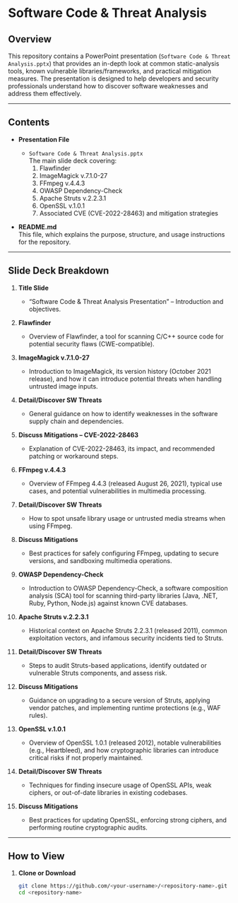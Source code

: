 # Software Code & Threat Analysis

## Overview
This repository contains a PowerPoint presentation (`Software Code & Threat Analysis.pptx`) that provides an in-depth look at common static-analysis tools, known vulnerable libraries/frameworks, and practical mitigation measures. The presentation is designed to help developers and security professionals understand how to discover software weaknesses and address them effectively.

---

## Contents
- **Presentation File**
  - `Software Code & Threat Analysis.pptx`  
    The main slide deck covering:
    1. Flawfinder  
    2. ImageMagick v.7.1.0-27  
    3. FFmpeg v.4.4.3  
    4. OWASP Dependency-Check  
    5. Apache Struts v.2.2.3.1  
    6. OpenSSL v.1.0.1  
    7. Associated CVE (CVE-2022-28463) and mitigation strategies  

- **README.md**  
  This file, which explains the purpose, structure, and usage instructions for the repository.

---

## Slide Deck Breakdown
1. **Title Slide**  
   - “Software Code & Threat Analysis Presentation” – Introduction and objectives.

2. **Flawfinder**  
   - Overview of Flawfinder, a tool for scanning C/C++ source code for potential security flaws (CWE-compatible).

3. **ImageMagick v.7.1.0-27**  
   - Introduction to ImageMagick, its version history (October 2021 release), and how it can introduce potential threats when handling untrusted image inputs.

4. **Detail/Discover SW Threats**  
   - General guidance on how to identify weaknesses in the software supply chain and dependencies.

5. **Discuss Mitigations – CVE-2022-28463**  
   - Explanation of CVE-2022-28463, its impact, and recommended patching or workaround steps.

6. **FFmpeg v.4.4.3**  
   - Overview of FFmpeg 4.4.3 (released August 26, 2021), typical use cases, and potential vulnerabilities in multimedia processing.

7. **Detail/Discover SW Threats**  
   - How to spot unsafe library usage or untrusted media streams when using FFmpeg.

8. **Discuss Mitigations**  
   - Best practices for safely configuring FFmpeg, updating to secure versions, and sandboxing multimedia operations.

9. **OWASP Dependency-Check**  
   - Introduction to OWASP Dependency-Check, a software composition analysis (SCA) tool for scanning third-party libraries (Java, .NET, Ruby, Python, Node.js) against known CVE databases.

10. **Apache Struts v.2.2.3.1**  
    - Historical context on Apache Struts 2.2.3.1 (released 2011), common exploitation vectors, and infamous security incidents tied to Struts.

11. **Detail/Discover SW Threats**  
    - Steps to audit Struts-based applications, identify outdated or vulnerable Struts components, and assess risk.

12. **Discuss Mitigations**  
    - Guidance on upgrading to a secure version of Struts, applying vendor patches, and implementing runtime protections (e.g., WAF rules).

13. **OpenSSL v.1.0.1**  
    - Overview of OpenSSL 1.0.1 (released 2012), notable vulnerabilities (e.g., Heartbleed), and how cryptographic libraries can introduce critical risks if not properly maintained.

14. **Detail/Discover SW Threats**  
    - Techniques for finding insecure usage of OpenSSL APIs, weak ciphers, or out-of-date libraries in existing codebases.

15. **Discuss Mitigations**  
    - Best practices for updating OpenSSL, enforcing strong ciphers, and performing routine cryptographic audits.

---

## How to View
1. **Clone or Download**  
   ```bash
   git clone https://github.com/<your-username>/<repository-name>.git
   cd <repository-name>
